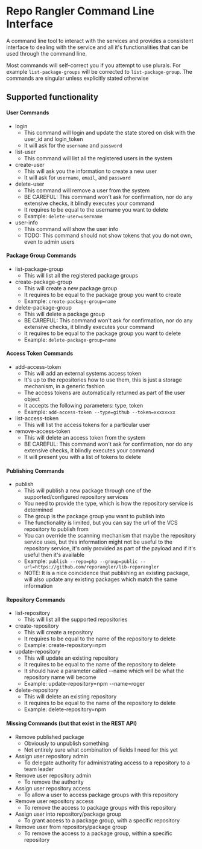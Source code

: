 # Repo Rangler Command Line Interface
A command line tool to interact with the services and provides a consistent interface to dealing with the service and 
all it's functionalities that can be used through the command line. 

Most commands will self-correct you if you attempt to use plurals. For example `list-package-groups` will be 
corrected to `list-package-group`. The commands are singular unless explicitly stated otherwise

## Supported functionality

#### User Commands
- login
    - This command will login and update the state stored on disk with the user_id and login_token
    - It will ask for the `username` and `password`
- list-user
    - This command will list all the registered users in the system
- create-user
    - This will ask you the information to create a new user
    - It will ask for `username`, `email`, and `password`
- delete-user
    - This command will remove a user from the system
    - BE CAREFUL: This command won't ask for confirmation, nor do any extensive checks, it blindly executes your command
    - It requires to be equal to the username you want to delete
    - Example: `delete-user=username` 
- user-info
    - This command will show the user info
    - TODO: This command should not show tokens that you do not own, even to admin users

#### Package Group Commands
- list-package-group
    - This will list all the registered package groups
- create-package-group
    - This will create a new package group
    - It requires to be equal to the package group you want to create
    - Example: `create-package-group=name`
- delete-package-group
    - This will delete a package group
    - BE CAREFUL: This command won't ask for confirmation, nor do any extensive checks, it blindly executes your command
    - It requires to be equal to the package group you want to delete
    - Example: `delete-package-group=name`
    
#### Access Token Commands
- add-access-token
    - This will add an external systems access token
    - It's up to the repositories how to use them, this is just a storage mechanism, in a generic fashion
    - The access tokens are automatically returned as part of the user object
    - It accepts the following parameters: type, token
    - Example: `add-access-token --type=github --token=xxxxxxxx`
- list-access-token
    - This will list the access tokens for a particular user
- remove-access-token
    - This will delete an access token from the system
    - BE CAREFUL: This command won't ask for confirmation, nor do any extensive checks, it blindly executes your command
    - It will present you with a list of tokens to delete
    
#### Publishing Commands 
- publish
    - This will publish a new package through one of the supported/configured repository services
    - You need to provide the type, which is how the repository service is determined
    - The group is the package group you want to publish into
    - The functionality is limited, but you can say the url of the VCS repository to publish from
    - You can override the scanning mechanism that maybe the repository service uses, but this information might not 
        be useful to the repository service, it's only provided as part of the payload and if it's useful then it's available
    - Example: `publish --repo=php --group=public --url=https://github.com/reporangler/lib-reporangler`
    - NOTE: It is a nice coincidence that publishing an existing package, will also update any existing packages which match the same information

#### Repository Commands
- list-repository
    - This will list all the supported repositories
- create-repository
    - This will create a repository
    - It requires to be equal to the name of the repository to delete
    - Example: create-repository=npm
- update-repository
    - This will update an existing repository
    - It requires to be equal to the name of the repository to delete
    - It should have a parameter called --name which will be what the repository name will become
    - Example: update-repository=npm --name=roger
- delete-repository
    - This will delete an existing repository
    - It requires to be equal to the name of the repository to delete
    - Example: delete-repository=npm

#### Missing Commands (but that exist in the REST API)
- Remove published package
    - Obviously to unpublish something
    - Not entirely sure what combination of fields I need for this yet
- Assign user repository admin
    - To delegate authority for administrating access to a repository to a team leader
- Remove user repository admin
    - To remove the authority
- Assign user repository access
    - To allow a user to access package groups with this repository
- Remove user repository access
    - To remove the access to package groups with this repository
- Assign user into repository/package group
    - To grant access to a package group, with a specific repository
- Remove user from repository/package group
    - To remove the access to a package group, within a specific repository
